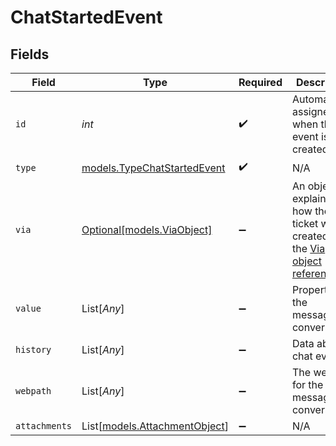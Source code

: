 # ChatStartedEvent


## Fields

| Field                                                                                                                                            | Type                                                                                                                                             | Required                                                                                                                                         | Description                                                                                                                                      |
| ------------------------------------------------------------------------------------------------------------------------------------------------ | ------------------------------------------------------------------------------------------------------------------------------------------------ | ------------------------------------------------------------------------------------------------------------------------------------------------ | ------------------------------------------------------------------------------------------------------------------------------------------------ |
| `id`                                                                                                                                             | *int*                                                                                                                                            | :heavy_check_mark:                                                                                                                               | Automatically assigned when the event is created                                                                                                 |
| `type`                                                                                                                                           | [models.TypeChatStartedEvent](../models/typechatstartedevent.md)                                                                                 | :heavy_check_mark:                                                                                                                               | N/A                                                                                                                                              |
| `via`                                                                                                                                            | [Optional[models.ViaObject]](../models/viaobject.md)                                                                                             | :heavy_minus_sign:                                                                                                                               | An object explaining how the ticket was created. See the [Via object reference](/documentation/ticketing/reference-guides/via-object-reference)<br/> |
| `value`                                                                                                                                          | List[*Any*]                                                                                                                                      | :heavy_minus_sign:                                                                                                                               | Properties of the messaging conversation                                                                                                         |
| `history`                                                                                                                                        | List[*Any*]                                                                                                                                      | :heavy_minus_sign:                                                                                                                               | Data about chat events                                                                                                                           |
| `webpath`                                                                                                                                        | List[*Any*]                                                                                                                                      | :heavy_minus_sign:                                                                                                                               | The webpath for the messaging conversation                                                                                                       |
| `attachments`                                                                                                                                    | List[[models.AttachmentObject](../models/attachmentobject.md)]                                                                                   | :heavy_minus_sign:                                                                                                                               | N/A                                                                                                                                              |